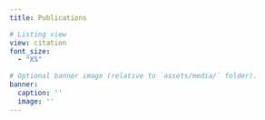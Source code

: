 ```yaml
---
title: Publications

# Listing view
view: citation
font_size: 
  - "XS"

# Optional banner image (relative to `assets/media/` folder).
banner:
  caption: ''
  image: ''
---
```

